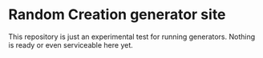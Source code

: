# Random Creation generator site

This repository is just an experimental test for running generators. Nothing is ready or even serviceable here yet. 
